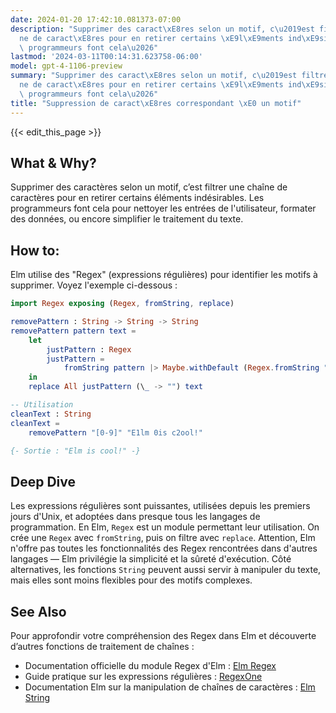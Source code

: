 ```yaml
---
date: 2024-01-20 17:42:10.081373-07:00
description: "Supprimer des caract\xE8res selon un motif, c\u2019est filtrer une cha\xEE\
  ne de caract\xE8res pour en retirer certains \xE9l\xE9ments ind\xE9sirables. Les\
  \ programmeurs font cela\u2026"
lastmod: '2024-03-11T00:14:31.623758-06:00'
model: gpt-4-1106-preview
summary: "Supprimer des caract\xE8res selon un motif, c\u2019est filtrer une cha\xEE\
  ne de caract\xE8res pour en retirer certains \xE9l\xE9ments ind\xE9sirables. Les\
  \ programmeurs font cela\u2026"
title: "Suppression de caract\xE8res correspondant \xE0 un motif"
---
```


{{< edit_this_page >}}

## What & Why?
Supprimer des caractères selon un motif, c’est filtrer une chaîne de caractères pour en retirer certains éléments indésirables. Les programmeurs font cela pour nettoyer les entrées de l'utilisateur, formater des données, ou encore simplifier le traitement du texte.

## How to:
Elm utilise des "Regex" (expressions régulières) pour identifier les motifs à supprimer. Voyez l'exemple ci-dessous :

```Elm
import Regex exposing (Regex, fromString, replace)

removePattern : String -> String -> String
removePattern pattern text =
    let
        justPattern : Regex
        justPattern =
            fromString pattern |> Maybe.withDefault (Regex.fromString "" |> Maybe.withDefault Regex.never)
    in
    replace All justPattern (\_ -> "") text

-- Utilisation
cleanText : String
cleanText =
    removePattern "[0-9]" "E1lm 0is c2ool!"

{- Sortie : "Elm is cool!" -}
```

## Deep Dive
Les expressions régulières sont puissantes, utilisées depuis les premiers jours d'Unix, et adoptées dans presque tous les langages de programmation. En Elm, `Regex` est un module permettant leur utilisation. On crée une `Regex` avec `fromString`, puis on filtre avec `replace`. Attention, Elm n'offre pas toutes les fonctionnalités des Regex rencontrées dans d'autres langages — Elm privilégie la simplicité et la sûreté d'exécution. Côté alternatives, les fonctions `String` peuvent aussi servir à manipuler du texte, mais elles sont moins flexibles pour des motifs complexes.

## See Also
Pour approfondir votre compréhension des Regex dans Elm et découverte d’autres fonctions de traitement de chaînes :

- Documentation officielle du module Regex d'Elm : [Elm Regex](http://package.elm-lang.org/packages/elm/regex/latest)
- Guide pratique sur les expressions régulières : [RegexOne](https://regexone.com/)
- Documentation Elm sur la manipulation de chaînes de caractères : [Elm String](https://package.elm-lang.org/packages/elm/core/latest/String)
